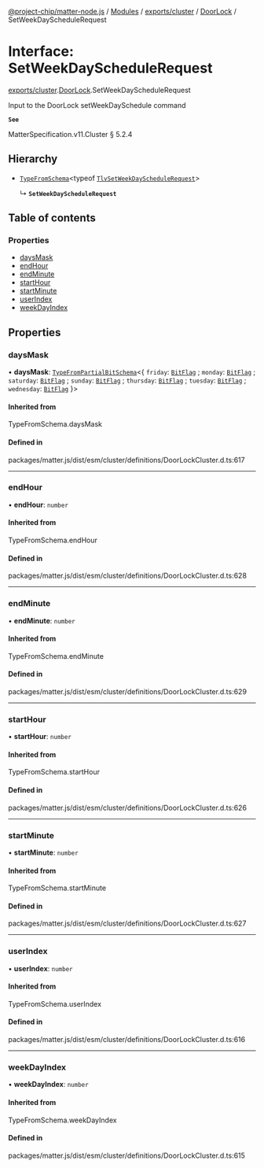 [@project-chip/matter-node.js](../README.md) / [Modules](../modules.md) / [exports/cluster](../modules/exports_cluster.md) / [DoorLock](../modules/exports_cluster.DoorLock.md) / SetWeekDayScheduleRequest

# Interface: SetWeekDayScheduleRequest

[exports/cluster](../modules/exports_cluster.md).[DoorLock](../modules/exports_cluster.DoorLock.md).SetWeekDayScheduleRequest

Input to the DoorLock setWeekDaySchedule command

**`See`**

MatterSpecification.v11.Cluster § 5.2.4

## Hierarchy

- [`TypeFromSchema`](../modules/exports_tlv.md#typefromschema)\<typeof [`TlvSetWeekDayScheduleRequest`](../modules/exports_cluster.DoorLock.md#tlvsetweekdayschedulerequest)\>

  ↳ **`SetWeekDayScheduleRequest`**

## Table of contents

### Properties

- [daysMask](exports_cluster.DoorLock.SetWeekDayScheduleRequest.md#daysmask)
- [endHour](exports_cluster.DoorLock.SetWeekDayScheduleRequest.md#endhour)
- [endMinute](exports_cluster.DoorLock.SetWeekDayScheduleRequest.md#endminute)
- [startHour](exports_cluster.DoorLock.SetWeekDayScheduleRequest.md#starthour)
- [startMinute](exports_cluster.DoorLock.SetWeekDayScheduleRequest.md#startminute)
- [userIndex](exports_cluster.DoorLock.SetWeekDayScheduleRequest.md#userindex)
- [weekDayIndex](exports_cluster.DoorLock.SetWeekDayScheduleRequest.md#weekdayindex)

## Properties

### daysMask

• **daysMask**: [`TypeFromPartialBitSchema`](../modules/exports_schema.md#typefrompartialbitschema)\<\{ `friday`: [`BitFlag`](../modules/exports_schema.md#bitflag) ; `monday`: [`BitFlag`](../modules/exports_schema.md#bitflag) ; `saturday`: [`BitFlag`](../modules/exports_schema.md#bitflag) ; `sunday`: [`BitFlag`](../modules/exports_schema.md#bitflag) ; `thursday`: [`BitFlag`](../modules/exports_schema.md#bitflag) ; `tuesday`: [`BitFlag`](../modules/exports_schema.md#bitflag) ; `wednesday`: [`BitFlag`](../modules/exports_schema.md#bitflag)  }\>

#### Inherited from

TypeFromSchema.daysMask

#### Defined in

packages/matter.js/dist/esm/cluster/definitions/DoorLockCluster.d.ts:617

___

### endHour

• **endHour**: `number`

#### Inherited from

TypeFromSchema.endHour

#### Defined in

packages/matter.js/dist/esm/cluster/definitions/DoorLockCluster.d.ts:628

___

### endMinute

• **endMinute**: `number`

#### Inherited from

TypeFromSchema.endMinute

#### Defined in

packages/matter.js/dist/esm/cluster/definitions/DoorLockCluster.d.ts:629

___

### startHour

• **startHour**: `number`

#### Inherited from

TypeFromSchema.startHour

#### Defined in

packages/matter.js/dist/esm/cluster/definitions/DoorLockCluster.d.ts:626

___

### startMinute

• **startMinute**: `number`

#### Inherited from

TypeFromSchema.startMinute

#### Defined in

packages/matter.js/dist/esm/cluster/definitions/DoorLockCluster.d.ts:627

___

### userIndex

• **userIndex**: `number`

#### Inherited from

TypeFromSchema.userIndex

#### Defined in

packages/matter.js/dist/esm/cluster/definitions/DoorLockCluster.d.ts:616

___

### weekDayIndex

• **weekDayIndex**: `number`

#### Inherited from

TypeFromSchema.weekDayIndex

#### Defined in

packages/matter.js/dist/esm/cluster/definitions/DoorLockCluster.d.ts:615
